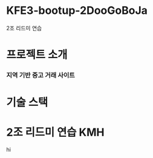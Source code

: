 # KFE3-bootup-2DooGoBoJa

2조 리드미 연습

# 프로젝트 소개

### 지역 기반 중고 거래 사이트

# 기술 스택


# 2조 리드미 연습 KMH

hi

